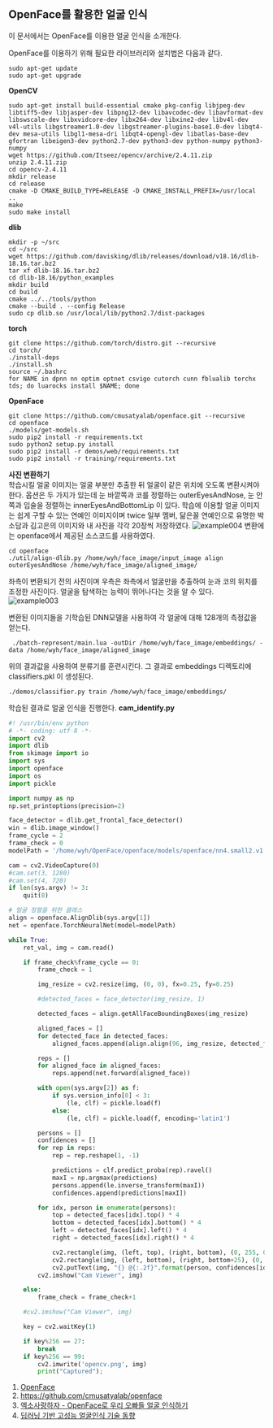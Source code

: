 ## OpenFace를 활용한 얼굴 인식

이 문서에서는 OpenFace를 이용한 얼굴 인식을 소개한다.

OpenFace를 이용하기 위해 필요한 라이브러리와 설치법은 다음과 같다.
```
sudo apt-get update
sudo apt-get upgrade
```

**OpenCV**
```
sudo apt-get install build-essential cmake pkg-config libjpeg-dev libtiff5-dev libjasper-dev libpng12-dev libavcodec-dev libavformat-dev libswscale-dev libxvidcore-dev libx264-dev libxine2-dev libv4l-dev v4l-utils libgstreamer1.0-dev libgstreamer-plugins-base1.0-dev libqt4-dev mesa-utils libgl1-mesa-dri libqt4-opengl-dev libatlas-base-dev gfortran libeigen3-dev python2.7-dev python3-dev python-numpy python3-numpy
wget https://github.com/Itseez/opencv/archive/2.4.11.zip
unzip 2.4.11.zip
cd opencv-2.4.11
mkdir release
cd release
cmake -D CMAKE_BUILD_TYPE=RELEASE -D CMAKE_INSTALL_PREFIX=/usr/local ..
make
sudo make install
```

**dlib**
```
mkdir -p ~/src
cd ~/src
wget https://github.com/davisking/dlib/releases/download/v18.16/dlib-18.16.tar.bz2
tar xf dlib-18.16.tar.bz2
cd dlib-18.16/python_examples
mkdir build
cd build
cmake ../../tools/python
cmake --build . --config Release
sudo cp dlib.so /usr/local/lib/python2.7/dist-packages
```

**torch**
```
git clone https://github.com/torch/distro.git --recursive
cd torch/
./install-deps
./install.sh
source ~/.bashrc
for NAME in dpnn nn optim optnet csvigo cutorch cunn fblualib torchx tds; do luarocks install $NAME; done
```

**OpenFace**
```
git clone https://github.com/cmusatyalab/openface.git --recursive
cd openface
./models/get-models.sh
sudo pip2 install -r requirements.txt
sudo python2 setup.py install 
sudo pip2 install -r demos/web/requirements.txt
sudo pip2 install -r training/requirements.txt
```

**사진 변환하기**  
학습시킬 얼굴 이미지는 얼굴 부분만 추출한 뒤 얼굴이 같은 위치에 오도록 변환시켜야 한다.
옵션은 두 가지가 있는데 눈 바깥쪽과 코를 정렬하는 outerEyesAndNose, 눈 안쪽과 입술을 정렬하는 innerEyesAndBottomLip 이 있다.
학습에 이용할 얼굴 이미지는 쉽게 구할 수 있는 연예인 이미지이며 twice 일부 멤버, 닮은꼴 연예인으로 유명한 박소담과 김고은의 이미지와 내 사진을 각각 20장씩 저장하였다.
![example004](https://user-images.githubusercontent.com/39741011/52662393-6f6b5780-2f47-11e9-8984-3021f7193508.png)
변환에는 openface에서 제공된 소스코드를 사용하였다.
```
cd openface
./util/align-dlib.py /home/wyh/face_image/input_image align outerEyesAndNose /home/wyh/face_image/aligned_image/
```
좌측이 변환되기 전의 사진이며 우측은 좌측에서 얼굴만을 추출하여 눈과 코의 위치를 조정한 사진이다.
얼굴을 탐색하는 능력이 뛰어나다는 것을 알 수 있다.
![example003](https://user-images.githubusercontent.com/39741011/52658821-4ba41380-2f3f-11e9-9472-60110e5cea45.png)

변환된 이미지들을 기학습된 DNN모델을 사용하여 각 얼굴에 대해 128개의 측정값을 얻는다.
```
 ./batch-represent/main.lua -outDir /home/wyh/face_image/embeddings/ -data /home/wyh/face_image/aligned_image
```

위의 결과값을 사용하여 분류기를 훈련시킨다.
그 결과로 embeddings 디렉토리에 classifiers.pkl 이 생성된다.
```
./demos/classifier.py train /home/wyh/face_image/embeddings/
```

학습된 결과로 얼굴 인식을 진행한다.
**cam_identify.py**
```python
#! /usr/bin/env python
# -*- coding: utf-8 -*-
import cv2
import dlib
from skimage import io
import sys
import openface
import os
import pickle

import numpy as np
np.set_printoptions(precision=2)

face_detector = dlib.get_frontal_face_detector()
win = dlib.image_window()
frame_cycle = 2
frame_check = 0
modelPath = '/home/wyh/OpenFace/openface/models/openface/nn4.small2.v1.t7'

cam = cv2.VideoCapture(0)
#cam.set(3, 1280)
#cam.set(4, 720)
if len(sys.argv) != 3:
	quit(0)

# 얼굴 정렬을 위한 클래스
align = openface.AlignDlib(sys.argv[1])
net = openface.TorchNeuralNet(model=modelPath)

while True:
	ret_val, img = cam.read()

	if frame_check%frame_cycle == 0:
		frame_check = 1

		img_resize = cv2.resize(img, (0, 0), fx=0.25, fy=0.25)

		#detected_faces = face_detector(img_resize, 1)

		detected_faces = align.getAllFaceBoundingBoxes(img_resize)

		aligned_faces = []
		for detected_face in detected_faces:
			aligned_faces.append(align.align(96, img_resize, detected_face, landmarkIndices=openface.AlignDlib.OUTER_EYES_AND_NOSE))

		reps = []
		for aligned_face in aligned_faces:
			reps.append(net.forward(aligned_face))

		with open(sys.argv[2]) as f:
			if sys.version_info[0] < 3:
				(le, clf) = pickle.load(f)
			else:
				(le, clf) = pickle.load(f, encoding='latin1')

		persons = []
		confidences = []
		for rep in reps:
			rep = rep.reshape(1, -1)

			predictions = clf.predict_proba(rep).ravel()
			maxI = np.argmax(predictions)
			persons.append(le.inverse_transform(maxI))
			confidences.append(predictions[maxI])

		for idx, person in enumerate(persons):
			top = detected_faces[idx].top() * 4
			bottom = detected_faces[idx].bottom() * 4
			left = detected_faces[idx].left() * 4
			right = detected_faces[idx].right() * 4

			cv2.rectangle(img, (left, top), (right, bottom), (0, 255, 0), 2)
			cv2.rectangle(img, (left, bottom), (right, bottom+25), (0, 255, 0), -1)
			cv2.putText(img, "{} @{:.2f}".format(person, confidences[idx]), (left, bottom+20), cv2.FONT_HERSHEY_SIMPLEX, 0.6, (0,0,0), 2)
		cv2.imshow("Cam Viewer", img)

	else:
		frame_check = frame_check+1

	#cv2.imshow("Cam Viewer", img)

	key = cv2.waitKey(1)

	if key%256 == 27:
		break
	if key%256 == 99:
		cv2.imwrite('opencv.png', img)
		print("Captured");

```

1. [OpenFace](https://cmusatyalab.github.io/openface/)
2. https://github.com/cmusatyalab/openface
3. [엑소사랑하자 - OpenFace로 우리 오빠들 얼굴 인식하기](https://www.popit.kr/openface-exo-member-face-recognition/)
4. [딥러닝 기반 고성능 얼굴인식 기술 동향](https://ettrends.etri.re.kr/ettrends/172/0905172005/33-4_43-53.pdf)
